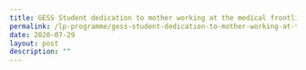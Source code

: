 ```yaml
---
title: GESS Student dedication to mother working at the medical frontline
permalink: /lp-programme/gess-student-dedication-to-mother-working-at-the-medical-frontline/
date: 2020-07-29
layout: post
description: ""
---
```

